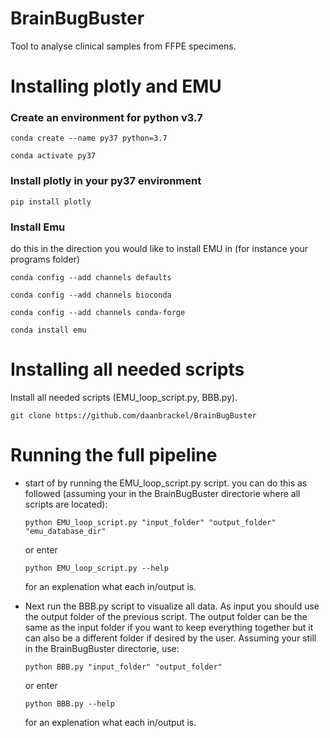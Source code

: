 # BrainBugBuster
Tool to analyse clinical samples from FFPE specimens. 

# Installing plotly and EMU

### Create an environment for python v3.7
```
conda create --name py37 python=3.7
``` 

```
conda activate py37
```

### Install plotly in your py37 environment
```
pip install plotly
```
### Install Emu
do this in the direction you would like to install EMU in (for instance your programs folder)

```
conda config --add channels defaults
```
```
conda config --add channels bioconda
```
```
conda config --add channels conda-forge
```
```
conda install emu
```

# Installing all needed scripts
Install all needed scripts (EMU_loop_script.py, BBB.py).
```
git clone https://github.com/daanbrackel/BrainBugBuster
```
# Running the full pipeline
- start of by running the EMU_loop_script.py script. you can do this as followed (assuming your in the BrainBugBuster directorie where all scripts are located):
  ```
  python EMU_loop_script.py "input_folder" "output_folder" "emu_database_dir"
  ```
  or enter 
  ```
  python EMU_loop_script.py --help
  ```
  for an explenation what each in/output is.

- Next run the BBB.py script to visualize all data. As input you should use the output folder of the previous script. The output folder can be the same as the input folder if you want to keep everything together but it can also be a different folder if desired by the user. Assuming your still in the BrainBugBuster directorie, use:

  ```
  python BBB.py "input_folder" "output_folder"
  ```
  or enter 
  ```
  python BBB.py --help
  ```
  for an explenation what each in/output is.
